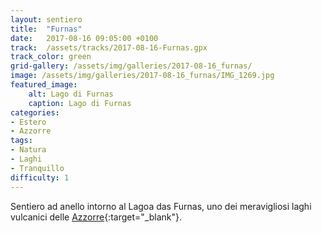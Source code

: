 ```yaml
---
layout: sentiero
title:  "Furnas"
date:   2017-08-16 09:05:00 +0100
track:  /assets/tracks/2017-08-16-Furnas.gpx
track_color: green
grid-gallery: /assets/img/galleries/2017-08-16_furnas/
image: /assets/img/galleries/2017-08-16_furnas/IMG_1269.jpg
featured_image:
    alt: Lago di Furnas
    caption: Lago di Furnas
categories:
- Estero
- Azzorre
tags:
- Natura
- Laghi
- Tranquillo
difficulty: 1
---
```


Sentiero ad anello intorno al Lagoa das Furnas, uno dei meravigliosi laghi vulcanici delle [Azzorre](/categories/azzorre){:target="_blank"}. 